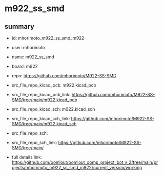 # m922_ss_smd
 
## summary 
* id: mhorimoto_m922_ss_smd_m922
* user: mhorimoto
* name: m922_ss_smd
* board: m922
* repo: https://github.com/mhorimoto/M922-SS-SMD
* src_file_repo_kicad_pcb: m922.kicad_pcb
* src_file_repo_kicad_pcb_link: https://github.com/mhorimoto/M922-SS-SMD/tree/main/m922.kicad_pcb
* src_file_repo_kicad_sch: m922.kicad_sch
* src_file_repo_kicad_sch_link: https://github.com/mhorimoto/M922-SS-SMD/tree/main/m922.kicad_sch

* src_file_repo_sch: 
* src_file_repo_sch_link: https://github.com/mhorimoto/M922-SS-SMD/tree/main/
* full details link: https://github.com/oomlout/oomlout_oomp_project_bot_v_2/tree/main/projects/mhorimoto_m922_ss_smd_m922/current_version/working  







